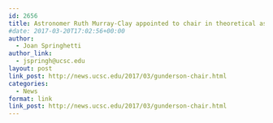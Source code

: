 ```yaml
---
id: 2656
title: Astronomer Ruth Murray-Clay appointed to chair in theoretical astrophysics
#date: 2017-03-20T17:02:56+00:00
author:
  - Joan Springhetti
author_link:
  - jspringh@ucsc.edu
layout: post
link_post: http://news.ucsc.edu/2017/03/gunderson-chair.html
categories:
  - News
format: link
link_post: http://news.ucsc.edu/2017/03/gunderson-chair.html
---
```

